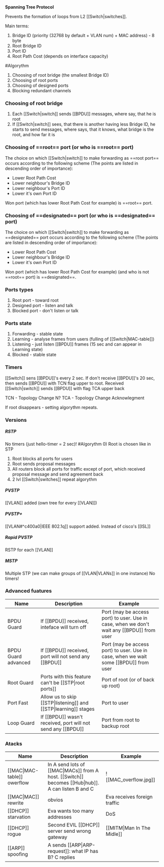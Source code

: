 **Spanning Tree Protocol**

Prevents the formation of loops from L2 [[Switch|switches]].

Main terms:
1) Bridge ID (priority (32768 by default + VLAN num) + MAC address) - 8 byte
2) Root Bridge ID
3) Port ID
4) Root Path Cost (depends on interface capacity)

#Algorythm 
1) Choosing of root bridge (the smallest Bridge ID)
2) Choosing of root ports
3) Choosing of designed ports
4) Blocking redundant channels

### Choosing of root bridge
1) Each [[Switch|switch]] sends [[BPDU]] messages, where say, that he is root
2) If [[Switch|switch]] sees, that there is another having less Bridge ID, he starts to send messages, where says, that it knows, what bridge is the root, and how far it is
### Choosing of ==root== port (or who is ==root== port)
The choice on which [[Switch|switch]] to make forwarding as ==root port== occurs according to the following scheme (The points are listed in descending order of importance):

- Lower Root Path Cost
- Lower neighbour's Bridge ID 
- Lower neighbour's Port ID 
- Lower it's own Port ID 

Won port (which has lower Root Path Cost for example) is ==root== port.

### Choosing of ==designated== port (or who is ==designated== port)
The choice on which [[Switch|switch]] to make forwarding as ==designated== port occurs according to the following scheme (The points are listed in descending order of importance):

- Lower Root Path Cost
- Lower neighbour's Bridge ID 
- Lower it's own Port ID 

Won port (which has lower Root Path Cost for example) (and who is not ==root== port) is ==designated==.

### Ports types
1) Root port - toward root
2) Designed port - listen and talk
3) Blocked port - don't listen or talk

### Ports state
1) Forwarding - stable state
2) Learning - analyse frames from users (fulling of [[Switch|MAC-table]])  
3) Listening - just listen [[BPDU]] frames (15 sec and can appear in Learning state)
4) Blocked - stable state

### Timers
[[Switch]] sens [[BPDU]]'s every 2 sec. If don't receive [[BPDU]]'s 20 sec, then sends [[BPDU]] with TCN flag upper to root. Received [[Switch|switch]] sends [[BPDU]] with flag TCA upper back

TCN - Topology Change N?
TCA - Topology Change Acknowlegment

If root disappears - setting algorythm repeats. 

### Versions

##### RSTP
No timers (just hello-timer = 2 sec)!
#Algorythm 
0) Root is chosen like in STP
1) Root blocks all ports for users
2) Root sends proposal messages
3) All routers block all ports for traffic except of port, which received  proposal message and send agreement back
4) 2 lvl [[Switch|switches]] repeat algorythm 

##### PVSTP
[[VLAN]] added (own tree for every [[VLAN]])
##### PVSTP+
[[VLAN#^c400a0|IEEE 802.1q]] support added. Instead of cisco's [[ISL]]
##### Rapid PVSTP
RSTP for each [[VLAN]]
##### MSTP
Multiple STP (we can make groups of [[VLAN|VLANs]] in one instance)
No timers!

### Advanced fuatures


| Name                | Description                                                      | Example                                                                                   |
| ------------------- | ---------------------------------------------------------------- | ----------------------------------------------------------------------------------------- |
| BPDU Guard          | If [[BPDU]] received, inteface will turn off                     | Port (may be access port) to user. Use in case, when we don't wait any [[BPDU]] from user |
| BPDU Guard advanced | If [[BPDU]] received, port will not send any [[BPDU]]            | Port (may be access port) to user. Use in case, when we wait some [[BPDU]] from user      |
| Root Guard          | Ports with this feature can't be [[STP\|root ports]]             | Port of root (or of back up root)                                                         |
| Port Fast           | Allow us to skip [[STP\|listening]] and [[STP\|learning]] stages | Port to user                                                                              |
| Loop Guard          | If [[BPDU]] wasn't received, port will not send any [[BPDU]]     | Port from root to backup root                                                             |
### Atacks
| Name                        | Description                                                                                        | Example                      |
| --------------------------- | -------------------------------------------------------------------------------------------------- | ---------------------------- |
| [[MAC\|MAC-table]] owerflow | In A send lots of [[MAC\|MACs]] from A host. [[Switch]] becomes [[Hub\|hub]]. A can listen B and C | ![[MAC_overflow.jpg]]        |
| [[MAC\|MAC]] rewrite        | obvios                                                                                             | Eva receives foreign traffic |
| [[DHCP]] starvation         | Eva wants too many addresses                                                                       | DoS                          |
| [[DHCP]] rogue              | Second EVIL [[DHCP]] server send wrong gateway                                                     | [[MITM\|Man In The Midle]]   |
| [[ARP]] spoofing            | A sends [[ARP\|ARP-request]]: what IP has B? C replies                                             |                              |
